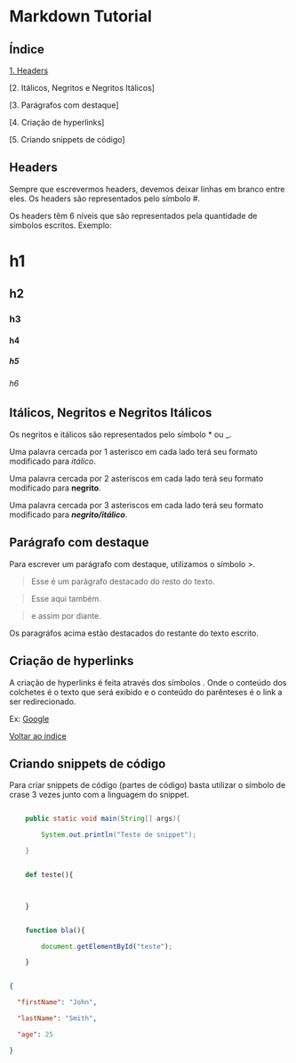 # Markdown Tutorial



## Índice



[1. Headers](#headers)



[2. Itálicos, Negritos e Negritos Itálicos]



[3. Parágrafos com destaque]



[4. Criação de hyperlinks]



[5. Criando snippets de código]



## Headers



Sempre que escrevermos headers, devemos deixar linhas em branco entre eles. Os headers são representados pelo símbolo #.



Os headers têm 6 níveis que são representados pela quantidade de símbolos escritos. Exemplo:



# h1



## h2



### h3



#### h4



##### h5



###### h6



## Itálicos, Negritos e Negritos Itálicos



Os negritos e itálicos são representados pelo símbolo * ou _.



Uma palavra cercada por 1 asterisco em cada lado terá seu formato modificado para *itálico*.



Uma palavra cercada por 2 asteriscos em cada lado terá seu formato modificado para **negrito**.



Uma palavra cercada por 3 asteriscos em cada lado terá seu formato modificado para ***negrito/itálico***.



## Parágrafo com destaque



Para escrever um parágrafo com destaque, utilizamos o símbolo >.



> Esse é um parágrafo destacado do resto do texto.

> Esse aqui também.

> e assim por diante.



Os paragráfos acima estão destacados do restante do texto escrito.



## Criação de hyperlinks



A criação de hyperlinks é feita através dos símbolos [](). Onde o conteúdo dos colchetes é o texto que será exibido e o conteúdo do parênteses é o link a ser redirecionado.

Ex: [Google](http://www.google.com)



[Voltar ao índice](#índice)



## Criando snippets de código

Para criar snippets de código (partes de código) basta utilizar o símbolo de crase 3 vezes junto com a linguagem do snippet.



```java

    public static void main(String[] args){

        System.out.println("Teste de snippet");

    }

```



```python

    def teste(){



    }

```



```javascript

    function bla(){

        document.getElementById("teste");

    }

```



```json

{

  "firstName": "John",

  "lastName": "Smith",

  "age": 25

}

```